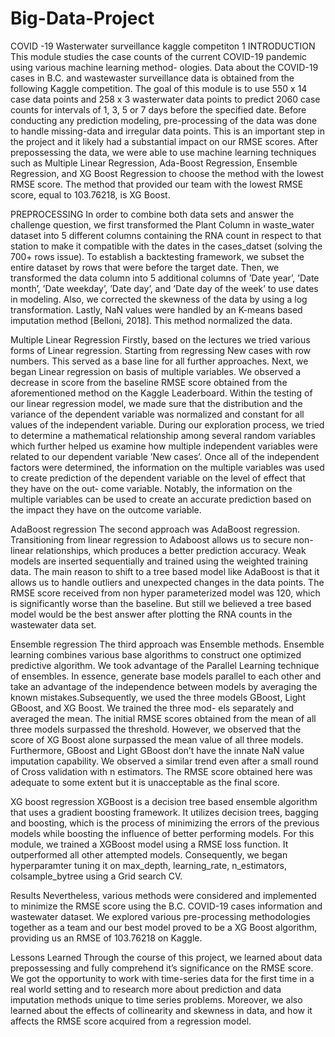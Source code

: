 # Big-Data-Project
COVID -19 Wasterwater surveillance kaggle competiton
1 INTRODUCTION
This module studies the case counts of the current COVID-19 pandemic using various machine learning method- ologies. 
Data about the COVID-19 cases in B.C. and wastewaster surveillance data is obtained from the following Kaggle competition. 
The goal of this module is to use 550 x 14 case data points and 258 x 3 wasterwater data points to predict 2060 case counts
for intervals of 1, 3, 5 or 7 days before the specified date.
Before conducting any prediction modeling, pre-processing of the data was done to handle missing-data and irregular data points.
This is an important step in the project and it likely had a substantial impact on our RMSE scores. 
After prepossessing the data, we were able to use machine learning techniques such as Multiple Linear Regression, 
Ada-Boost Regression, Ensemble Regression, and XG Boost Regression to choose the method with the lowest RMSE score. 
The method that provided our team with the lowest RMSE score, equal to 103.76218, is XG Boost.

PREPROCESSING
In order to combine both data sets and answer the challenge question, we first transformed the Plant Column 
in waste_water dataset into 5 different columns containing the RNA count in respect to that station to make it 
compatible with the dates in the cases_datset (solving the 700+ rows issue).
To establish a backtesting framework, we subset the entire dataset by rows that were before the target date. 
Then, we transformed the data column into 5 additional columns of ’Date year’, ’Date month’, ’Date weekday’, ’Date day’, 
and ’Date day of the week’ to use dates in modeling.
Also, we corrected the skewness of the data by using a log transformation. Lastly, NaN values were handled by an K-means based 
imputation method [Belloni, 2018]. This method normalized the data.

Multiple Linear Regression
Firstly, based on the lectures we tried various forms of Linear regression. Starting from regressing New cases with row numbers.
This served as a base line for all further approaches. Next, we began Linear regression on basis of multiple variables. 
We observed a decrease in score from the baseline RMSE score obtained from the aforementioned method on the Kaggle Leaderboard.
Within the testing of our linear regression model, we made sure that the distribution and the variance of the dependent variable was 
normalized and constant for all values of the independent variable.
During our exploration process, we tried to determine a mathematical relationship among several random variables which further helped
us examine how multiple independent variables were related to our dependent variable ’New cases’. Once all of the independent factors
were determined, the information on the multiple variables was used to create prediction of the dependent variable on the level 
of effect that they have on the out- come variable. Notably, the information on the multiple variables can be used to create an
accurate prediction based on the impact they have on the outcome variable.

AdaBoost regression
The second approach was AdaBoost regression. Transitioning from linear regression to Adaboost allows us to secure non-linear relationships, 
which produces a better prediction accuracy.
Weak models are inserted sequentially and trained using the weighted training data. 
The main reason to shift to a tree based model like AdaBoost is that it allows us to handle outliers and unexpected changes in the data points.
The RMSE score received from non hyper parameterized model was 120, which is significantly worse than the baseline.
But still we believed a tree based model would be the best answer after plotting the RNA counts in the wastewater data set.

Ensemble regression
The third approach was Ensemble methods. Ensemble learning combines various base algorithms to construct one optimized predictive algorithm.
We took advantage of the Parallel Learning technique of ensembles. In essence, generate base models parallel to each other and take an advantage
of the independence between models by averaging the known mistakes.Subsequently, we used the three models GBoost, Light GBoost, and XG Boost.
We trained the three mod- els separately and averaged the mean. The initial RMSE scores obtained from the mean of all three models surpassed the threshold.
However, we observed that the score of XG Boost alone surpassed the mean value of all three models.
Furthermore, GBoost and Light GBoost don’t have the innate NaN value imputation capability. 
We observed a similar trend even after a small round of Cross validation with n estimators.
The RMSE score obtained here was adequate to some extent but it is unacceptable as the final score.

XG boost regression
XGBoost is a decision tree based ensemble algorithm that uses a gradient boosting framework. It utilizes decision trees, bagging and boosting, 
which is the process of minimizing the errors of the previous models while boosting the influence of better performing models. For this module, 
we trained a XGBoost model using a RMSE loss function. It outperformed all other attempted models. 
Consequently, we began hyperparamter tuning it on max_depth, learning_rate, n_estimators, colsample_bytree using a Grid search CV.

Results
Nevertheless, various methods were considered and implemented to minimize the RMSE score using the B.C. 
COVID-19 cases information and wastewater dataset. We explored various pre-processing methodologies together as a team and our best model 
proved to be a XG Boost algorithm, providing us an RMSE of 103.76218 on Kaggle.

Lessons Learned
Through the course of this project, we learned about data prepossessing and fully comprehend it’s significance on the RMSE score.
We got the opportunity to work with time-series data for the first time in a real world setting and to research more about prediction
and data imputation methods unique to time series problems. Moreover, we also learned about the effects of collinearity and skewness in data, 
and how it affects the RMSE score acquired from a regression model.
